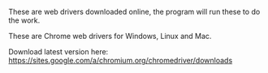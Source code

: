 These are web drivers downloaded online, the program will run these to do the work.

These are Chrome web drivers for Windows, Linux and Mac.

Download latest version here: https://sites.google.com/a/chromium.org/chromedriver/downloads
